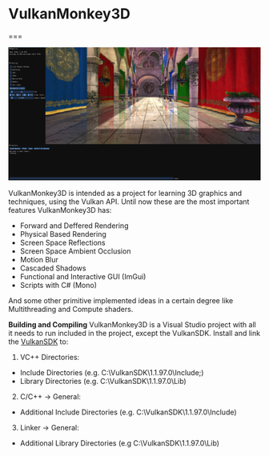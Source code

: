 # VulkanMonkey3D
===

![Screenshot](example_image.png)

VulkanMonkey3D is intended as a project for learning 3D graphics and techniques, using the Vulkan API. Until now these are the most important features VulkanMonkey3D has:

* Forward and Deffered Rendering
* Physical Based Rendering
* Screen Space Reflections
* Screen Space Ambient Occlusion
* Motion Blur
* Cascaded Shadows
* Functional and Interactive GUI (ImGui)
* Scripts with C# (Mono)

And some other primitive implemented ideas in a certain degree like Multithreading and Compute shaders.

**Building and Compiling**
VulkanMonkey3D is a Visual Studio project with all it needs to run included in the project, except the VulkanSDK.
Install and link the [VulkanSDK](https://www.lunarg.com/vulkan-sdk/) to:
1. VC++ Directories:
  * Include Directories (e.g. C:\VulkanSDK\1.1.97.0\Include;)
  * Library Directories (e.g. C:\VulkanSDK\1.1.97.0\Lib)
2. C/C++ -> General:
  * Additional Include Directories (e.g. C:\VulkanSDK\1.1.97.0\Include)
3. Linker -> General:
  * Additional Library Directories (e.g C:\VulkanSDK\1.1.97.0\Lib)

